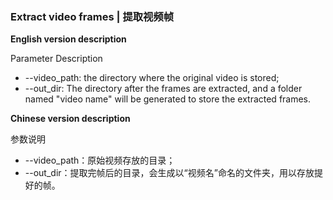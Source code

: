 ### Extract video frames | 提取视频帧 

**English version description**

Parameter Description
- --video_path: the directory where the original video is stored;
- --out_dir: The directory after the frames are extracted, and a folder named "video name" will be generated to store the extracted frames.



**Chinese version description**

参数说明

- --video_path：原始视频存放的目录；
- --out_dir：提取完帧后的目录，会生成以“视频名”命名的文件夹，用以存放提好的帧。
